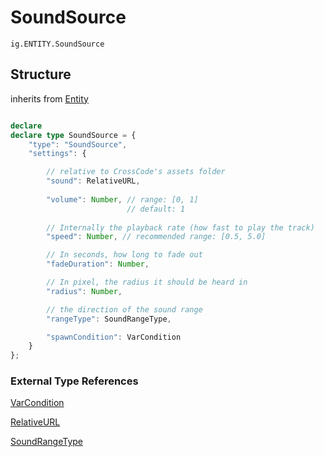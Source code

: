 # SoundSource
`ig.ENTITY.SoundSource`

## Structure
inherits from [Entity](/entities/base/entity.md)


```ts

declare 
declare type SoundSource = {
    "type": "SoundSource",
    "settings": {

        // relative to CrossCode's assets folder
        "sound": RelativeURL,
        
        "volume": Number, // range: [0, 1]
                          // default: 1
        
        // Internally the playback rate (how fast to play the track)
        "speed": Number, // recommended range: [0.5, 5.0]

        // In seconds, how long to fade out 
        "fadeDuration": Number, 

        // In pixel, the radius it should be heard in
        "radius": Number, 

        // the direction of the sound range
        "rangeType": SoundRangeType,

        "spawnCondition": VarCondition
    }
};
```

### External Type References

[VarCondition](/types/var-condition.md)

[RelativeURL](/types/relative-url.md)

[SoundRangeType](/types/sound-range-type.md)